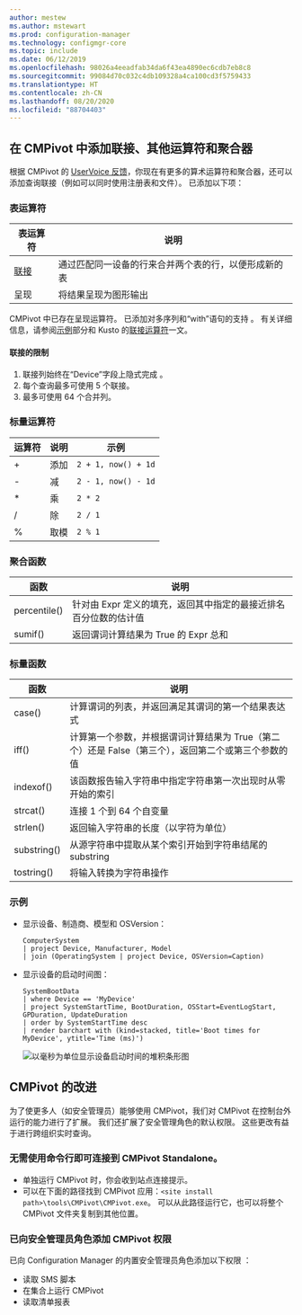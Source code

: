 ```yaml
---
author: mestew
ms.author: mstewart
ms.prod: configuration-manager
ms.technology: configmgr-core
ms.topic: include
ms.date: 06/12/2019
ms.openlocfilehash: 98026a4eeadfab34da6f43ea4890ec6cdb7eb8c8
ms.sourcegitcommit: 99084d70c032c4db109328a4ca100cd3f5759433
ms.translationtype: HT
ms.contentlocale: zh-CN
ms.lasthandoff: 08/20/2020
ms.locfileid: "88704403"
---
```

## <a name="add-joins-additional-operators-and-aggregators-in-cmpivot"></a><a name="bkmk_cmpivot"></a> 在 CMPivot 中添加联接、其他运算符和聚合器
<!--4054074-->
 根据 CMPivot 的 [UserVoice 反馈](https://configurationmanager.uservoice.com/forums/300492-ideas/suggestions/35636239-cmpivot-additional-operators-and-joins)，你现在有更多的算术运算符和聚合器，还可以添加查询联接（例如可以同时使用注册表和文件）。 已添加以下项：

### <a name="table-operators"></a>表运算符

|表运算符| 说明|
|-----|-----|
| [联接](/azure/kusto/query/joinoperator)| 通过匹配同一设备的行来合并两个表的行，以便形成新的表|
|呈现|将结果呈现为图形输出|

CMPivot 中已存在呈现运算符。 已添加对多序列和“with”语句的支持  。 有关详细信息，请参阅[示例](#bkmk_cmpivot-examples)部分和 Kusto 的[联接运算符](/azure/kusto/query/joinoperator)一文。 

#### <a name="limitations-for-joins"></a>联接的限制

1. 联接列始终在“Device”字段上隐式完成  。
1. 每个查询最多可使用 5 个联接。
1. 最多可使用 64 个合并列。

### <a name="scalar-operators"></a>标量运算符

|运算符| 说明|示例|
|-----|-----|-----|
| + | 添加| `2 + 1, now() + 1d`|
| - |  减| `2 - 1, now() - 1d`|
| * | 乘| `2 * 2`|
| / | 除 | `2 / 1`|
| % | 取模 | `2 % 1`

### <a name="aggregation-functions"></a>聚合函数

|函数| 说明|
|-----|-----|
| percentile()| 针对由 Expr 定义的填充，返回其中指定的最接近排名百分位数的估计值|
| sumif() | 返回谓词计算结果为 True 的 Expr 总和|

### <a name="scalar-functions"></a>标量函数

|函数| 说明|
|-----|-----|
| case()| 计算谓词的列表，并返回满足其谓词的第一个结果表达式 |
| iff() | 计算第一个参数，并根据谓词计算结果为 True（第二个）还是 False（第三个），返回第二个或第三个参数的值|
 | indexof() | 该函数报告输入字符串中指定字符串第一次出现时从零开始的索引|
| strcat() | 连接 1 个到 64 个自变量 |
| strlen()| 返回输入字符串的长度（以字符为单位）|
| substring() | 从源字符串中提取从某个索引开始到字符串结尾的 substring |
| tostring() | 将输入转换为字符串操作 |


### <a name="examples"></a><a name="bkmk_cmpivot-examples"></a> 示例

- 显示设备、制造商、模型和 OSVersion：

   ``` Kusto
   ComputerSystem
   | project Device, Manufacturer, Model
   | join (OperatingSystem | project Device, OSVersion=Caption)
   ```

- 显示设备的启动时间图：

   ``` Kusto
   SystemBootData
   | where Device == 'MyDevice'
   | project SystemStartTime, BootDuration, OSStart=EventLogStart, GPDuration, UpdateDuration
   | order by SystemStartTime desc
   | render barchart with (kind=stacked, title='Boot times for MyDevice', ytitle='Time (ms)')
   ```
 
   ![以毫秒为单位显示设备启动时间的堆积条形图](../../media/4054074-render-using-with-statement.png)


## <a name="improvements-to-cmpivot"></a>CMPivot 的改进

为了使更多人（如安全管理员）能够使用 CMPivot，我们对 CMPivot 在控制台外运行的能力进行了扩展。 我们还扩展了安全管理角色的默认权限。 这些更改有益于进行跨组织实时查询。

### <a name="connect-to-cmpivot-standalone-without-using-the-command-line"></a>无需使用命令行即可连接到 CMPivot Standalone。
<!--4619340-->

- 单独运行 CMPivot 时，你会收到站点连接提示。 
- 可以在下面的路径找到 CMPivot 应用：`<site install path>\tools\CMPivot\CMPivot.exe`。 可以从此路径运行它，也可以将整个 CMPivot 文件夹复制到其他位置。
 
### <a name="added-cmpivot-permissions-to-the-security-administrator-role"></a>已向安全管理员角色添加 CMPivot 权限
<!--4683130-->

已向 Configuration Manager 的内置安全管理员角色添加以下权限  ：
- 读取 SMS 脚本
- 在集合上运行 CMPivot
- 读取清单报表